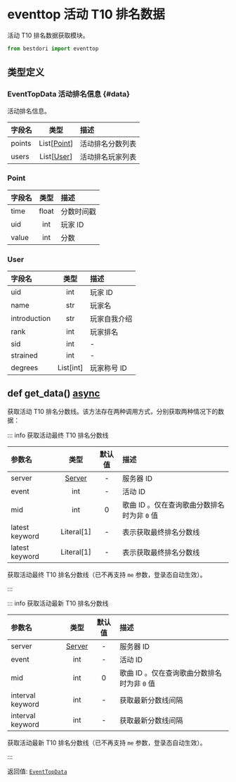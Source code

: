 # eventtop 活动 T10 排名数据

活动 T10 排名数据获取模块。

```python
from bestdori import eventtop
```

## 类型定义

### EventTopData 活动排名信息 {#data}

活动排名信息。

| 字段名 | 类型 | 描述 |
|:------|:----:|:-----|
| points | List[[Point](#point)] | 活动排名分数列表 |
| users | List[[User](#user)] | 活动排名玩家列表 |

### Point

| 字段名 | 类型 | 描述 |
|:------|:----:|:-----|
| time | float | 分数时间戳 |
| uid | int | 玩家 ID |
| value | int | 分数 |

### User

| 字段名 | 类型 | 描述 |
|:------|:----:|:-----|
| uid | int | 玩家 ID |
| name | str | 玩家名 |
| introduction | str | 玩家自我介绍 |
| rank | int | 玩家排名 |
| sid | int | - |
| strained | int | - |
| degrees | List[int] | 玩家称号 ID |

## def get_data() <Badge type="tip">[async](/fast-start#async-sync)</Badge>

获取活动 T10 排名分数线。该方法存在两种调用方式，分别获取两种情况下的数据：

::: info 获取活动最终 T10 排名分数线

| 参数名 | 类型 | 默认值 | 描述 |
|:------|:----:|:-----:|:-----|
| server | [Server](/typing#server-id) | - | 服务器 ID |
| event | int | - | 活动 ID |
| mid | int | 0 | 歌曲 ID 。仅在查询歌曲分数排名时为非 `0` 值 |
| latest <Badge type="info">keyword</Badge> | Literal[1] | - | 表示获取最终排名分数线 |
| latest <Badge type="info">keyword</Badge> | Literal[1] | - | 表示获取最终排名分数线 |

获取活动最终 T10 排名分数线（已不再支持 `me` 参数，登录态自动生效）。

:::

::: info 获取活动最新 T10 排名分数线

| 参数名 | 类型 | 默认值 | 描述 |
|:------|:----:|:-----:|:-----|
| server | [Server](/typing#server-id) | - | 服务器 ID |
| event | int | - | 活动 ID |
| mid | int | 0 | 歌曲 ID 。仅在查询歌曲分数排名时为非 `0` 值 |
| interval <Badge type="info">keyword</Badge> | int | - | 获取最新分数线间隔 |
| interval <Badge type="info">keyword</Badge> | int | - | 获取最新分数线间隔 |

获取活动最新 T10 排名分数线（已不再支持 `me` 参数，登录态自动生效）。

:::

<Badge type="info">返回值:</Badge> [`EventTopData`](./eventtop#data)
